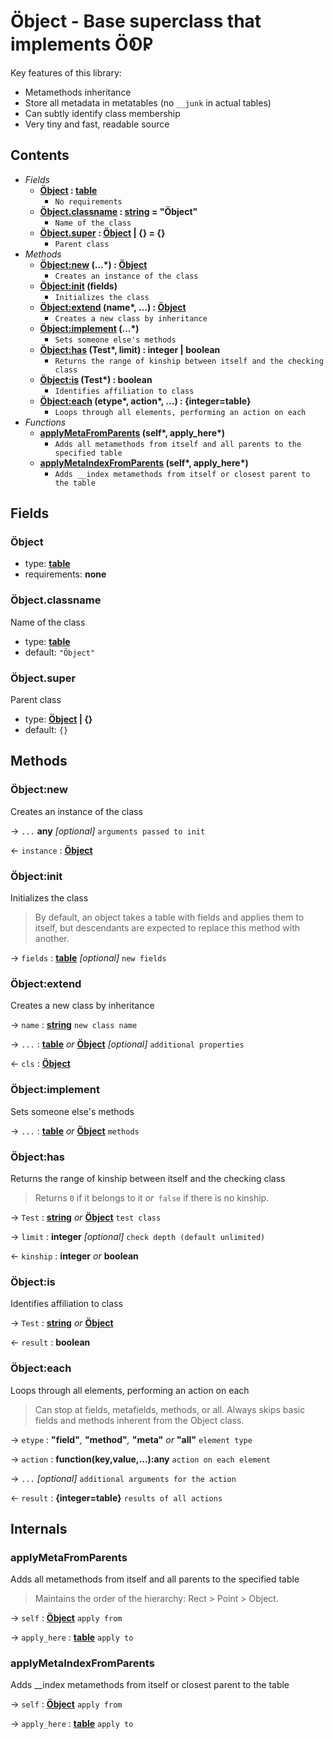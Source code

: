 # Öbject - Base superclass that implements Ö𑫁𐊯

Key features of this library:

- Metamethods inheritance
- Store all metadata in metatables (no `__junk` in actual tables)
- Can subtly identify class membership
- Very tiny and fast, readable source

## Contents

- _Fields_
  - **[Öbject][] : [table][]**
    - `No requirements`
  - **[Öbject.classname][] : [string][] = "Öbject"**
    - `Name of the class`
  - **[Öbject.super][] : [Öbject][] | {} = {}**
    - `Parent class`
- _Methods_
  - **[Öbject:new][] (...\*) : [Öbject][]**
    - `Creates an instance of the class`
  - **[Öbject:init][] (fields)**
    - `Initializes the class`
  - **[Öbject:extend][] (name\*, ...) : [Öbject][]**
    - `Creates a new class by inheritance`
  - **[Öbject:implement][] (...\*)**
    - `Sets someone else's methods`
  - **[Öbject:has][] (Test\*, limit) : integer | boolean**
    - `Returns the range of kinship between itself and the checking class`
  - **[Öbject:is][] (Test\*) : boolean**
    - `Identifies affiliation to class`
  - **[Öbject:each][] (etype\*, action\*, ...) : {integer=table}**
    - `Loops through all elements, performing an action on each`
- _Functions_
  - **[applyMetaFromParents][] (self\*, apply_here\*)**
    - `Adds all metamethods from itself and all parents to the specified table`
  - **[applyMetaIndexFromParents][] (self\*, apply_here\*)**
    - `Adds __index metamethods from itself or closest parent to the table`

## Fields

### Öbject

- type: **[table][]**
- requirements: **none**

### Öbject.classname

Name of the class

- type: **[table][]**
- default: `"Öbject"`

### Öbject.super

Parent class

- type: **[Öbject][] | {}**
- default: `{}`

## Methods

### Öbject:new

Creates an instance of the class

&rarr; `...` **any** *[optional]* `arguments passed to init`

&larr; `instance` : **[Öbject][]**

### Öbject:init

Initializes the class

> By default, an object takes a table with fields and applies them to itself,
> but descendants are expected to replace this method with another.

&rarr; `fields` : **[table][]** *[optional]* `new fields`

### Öbject:extend

Creates a new class by inheritance

&rarr; `name` : **[string][]** `new class name`

&rarr; `...` : **[table][]** _or_ **[Öbject][]** *[optional]* `additional properties`

&larr; `cls` : **[Öbject][]**

### Öbject:implement

Sets someone else's methods

&rarr; `...` : **[table][]** _or_ **[Öbject][]** `methods`

### Öbject:has

Returns the range of kinship between itself and the checking class

> Returns `0` if it belongs to it _or_` false` if there is no kinship.

&rarr; `Test` : **[string][]** _or_ **[Öbject][]** `test class`

&rarr; `limit` : **integer** *[optional]* `check depth (default unlimited)`

&larr; `kinship` : **integer** _or_ **boolean**

### Öbject:is

Identifies affiliation to class

&rarr; `Test` : **[string][]** _or_ **[Öbject][]**

&larr; `result` : **boolean**

### Öbject:each

Loops through all elements, performing an action on each

> Can stop at fields, metafields, methods, or all.
> Always skips basic fields and methods inherent from the Object class.

&rarr; `etype` : **"field"**_,_ **"method"**_,_ **"meta"** _or_ **"all"** `element type`

&rarr; `action` : **function(key,value,...):any** `action on each element`

&rarr; `...` *[optional]* `additional arguments for the action`

&larr; `result` : **{integer=table}** `results of all actions`

## Internals

### applyMetaFromParents

Adds all metamethods from itself and all parents to the specified table

> Maintains the order of the hierarchy: Rect > Point > Object.

&rarr; `self` : **[Öbject][]** `apply from`

&rarr; `apply_here` : **[table][]** `apply to`

### applyMetaIndexFromParents

Adds __index metamethods from itself or closest parent to the table

&rarr; `self` : **[Öbject][]** `apply from`

&rarr; `apply_here` : **[table][]** `apply to`

[string]: https://www.lua.org/manual/5.1/manual.html#5.4
[table]: https://www.lua.org/manual/5.1/manual.html#5.5

[Öbject]: #contents
[Öbject.classname]: #öbjectclassname
[Öbject.super]: #öbjectsuper

[Öbject:new]: #öbjectnew
[Öbject:init]: #öbjectinit
[Öbject:extend]: #öbjectextend
[Öbject:implement]: #öbjectimplement
[Öbject:has]: #öbjecthas
[Öbject:is]: #öbjectis
[Öbject:each]: #öbjecteach

[applyMetaFromParents]: #applymetafromparents
[applyMetaIndexFromParents]: #applymetaindexfromparents
